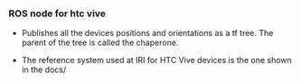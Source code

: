 ### ROS node for htc vive

* Publishes all the devices positions and orientations as a tf tree. The parent of the tree is called the chaperone.

* The reference system used at IRI for HTC Vive devices is the one shown in the docs/ 